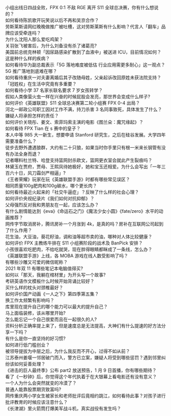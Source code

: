 小组出线日四战全败，FPX 0:1 不敌 RGE 离开 S11 全球总决赛，你有什么想说的？  
如何看待陈凯歌开玩笑说以后不再和吴京合作？  
劳斯莱斯请网红晚晚做推广被吐槽，这对劳斯莱斯有什么影响？代言人「翻车」品牌应该受牵连吗？  
为什么沈阳人那么爱吃鸡架？  
关羽张飞被害后，为什么刘备没有杀了诸葛亮?  
美国前总统克林顿「因尿路感染扩散到了血液中」被送进 ICU，目前情况如何？这是种什么样的疾病？  
如何看待华为副总裁表示「5G 落地难度被低估 行业应用需更多耐心」这一观点？5G 推广落地到底难在哪？  
如何看待重庆一对夫妻离婚后其子改随母姓，父亲起诉改回原姓未获法院支持？「冠姓权」在生活中究竟有多重要？  
如何看待小学 37 名家长联名要求 7 岁女孩转学？  
假如人类像萤火虫一样在兴奋的时候屁股会发亮，那世界会变成什么样子?  
如何评价《英雄联盟》S11 全球总决赛第二轮小组赛 FPX 0-4 出局？  
河北一邮政公司职工因对工作不满，持刀杀害 3 名同事致死，具体发生了什么？嫌疑人将承担怎样的责任？  
如何评价关晓彤、姜文、索菲玛索主演的电影《图兰朵：魔咒缘起》？  
如何看待 FPX Tian 在 s 赛中的皇子？  
本人中等 985 大一新生，想要申请 Stanford 研究生，之后在硅谷发展。大学四年需要准备什么？  
徒步去野外遭遇狼群，大约有二十只狼，如果当时你手里只有根一米来长钢管有没有办法全身而退？  
记者曝料杜兰特、哈登支持篮网封杀欧文，篮网更衣室会就此产生裂痕吗？  
林黛玉在贾府，贾母、王熙凤待她极好，她和宝玉还相爱。为什么会写出「一年三百六十日，风刀霜剑严相逼」?  
《王者荣耀》玩家在玩《英雄联盟手游》时都有哪些常见误区？  
相同质量100g肥肉和100g碳水，哪个更长肉？  
如何看待最近火起来的「社交牛逼症」？反映了什么样的社会心理？  
如何评价央视纪录片《我们如何对抗抑郁》？  
父母强烈反对我和男朋友在一起，应该怎么办？  
有什么剧情能达到《eva》《命运石之门》《魔法少女小圆》《fate/zero》水平的动画推荐？  
网传字节取消房补，腾讯房补一个月涨到 4k，是真的吗？房补在互联网公司起到了什么作用？  
花生油，大豆油，葵花籽油，调和油等超市卖的油，哪种对人体比较健康？  
如何评价 FPX 主教练牛排在 S11 小组赛阶段的战术及 BanPick 安排？  
小孩很喜欢吃肥肉，不给吃就哭，现在胖得眼睛都眯成了一条线，怎么办？  
《英雄联盟手游》上线，各 MOBA 游戏在线人数受影响了吗？  
有哪些沙雕又可爱的微信昵称？  
2021 年双 11 有哪些笔记本电脑值得买?  
如何以「那天，我躺在棺材里」为开头写一个故事?  
考研英语作文模板什么时候开始背诵比较好？  
买什么样的枕头对颈椎最好？  
如何评价国产动画《一人之下》第四季第五集？  
换工作太频繁有影响吗？  
库里现在提升自己的哪个能力可以最大的提升自己？  
马上面临装修，该从哪里开始?  
怎么能忘记一个自己很爱而且在一起很久的人?  
资料分析正确率提上来了，但是速度总是无法提高，大神们有什么提速的好方法分享一下吗？  
有什么是你一直坚持的好习惯?  
如何进行低门槛创业？  
被领导提拔为中层之后，为什么我反而不开心，过得不如从前？  
江苏泰州姜堰一邻居破门而入，警方已立案，嫌疑人将受到哪些惩罚？遇到邻里纠纷该如何妥善处理？  
《进击的巨人最终季》公布 part2 放送预告，1 月 9 日首播，你有哪些期待？  
看了《一秒钟》后，你觉得这个年代执着于在大银幕上看电影还有没有意义？  
一个人为什么会突然就变的冷漠了？  
普通人能靠股票期货致富吗?  
网传重庆两小学女生被家长和老师批评后竟相约跳江，如何看待此事？对孩子进行批评教育的时候应该注意什么？  
《长津湖》里火箭筒打爆美军战斗机，真实战役有发生吗？  
